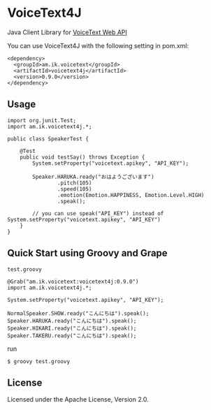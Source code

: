 # VoiceText4J
Java Client Library for [VoiceText Web API](https://cloud.voicetext.jp/webapi)

You can use VoiceText4J with the following setting in pom.xml:

    <dependency>
      <groupId>am.ik.voicetext</groupId>
      <artifactId>voicetext4j</artifactId>
      <version>0.9.0</version>
    </dependency>

## Usage

    import org.junit.Test;
    import am.ik.voicetext4j.*;
    
    public class SpeakerTest {
    
        @Test
        public void testSay() throws Exception {
            System.setProperty("voicetext.apikey", "API_KEY");
            
            Speaker.HARUKA.ready("おはようございます")
                    .pitch(105)
                    .speed(105)
                    .emotion(Emotion.HAPPINESS, Emotion.Level.HIGH)
                    .speak();
                    
            // you can use speak("API_KEY") instead of System.setProperty("voicetext.apikey", "API_KEY")
        }
    }


## Quick Start using Groovy and Grape

`test.groovy`

    @Grab("am.ik.voicetext:voicetext4j:0.9.0")
    import am.ik.voicetext4j.*;
    
    System.setProperty("voicetext.apikey", "API_KEY");
    
    NormalSpeaker.SHOW.ready("こんにちは").speak();
    Speaker.HARUKA.ready("こんにちは").speak();
    Speaker.HIKARI.ready("こんにちは").speak();
    Speaker.TAKERU.ready("こんにちは").speak();

run

    $ groovy test.groovy


## License

Licensed under the Apache License, Version 2.0.
